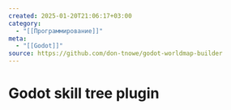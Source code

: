 ```yaml
---
created: 2025-01-20T21:06:17+03:00
category:
  - "[[Программирование]]"
meta:
  - "[[Godot]]"
source: https://github.com/don-tnowe/godot-worldmap-builder
---
```


# Godot skill tree plugin
